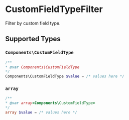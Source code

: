 # CustomFieldTypeFilter

Filter by custom field type.


## Supported Types

### `Components\CustomFieldType`

```php
/**
* @var Components\CustomFieldType
*/
Components\CustomFieldType $value = /* values here */
```

### `array`

```php
/**
* @var array<Components\CustomFieldType>
*/
array $value = /* values here */
```

